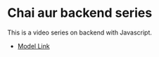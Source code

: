 # Chai aur backend series

This is a video series on backend with Javascript.
- [Model Link](https://app.eraser.io/workspace/YtPqZ1VogxGy1jzIDkzj)